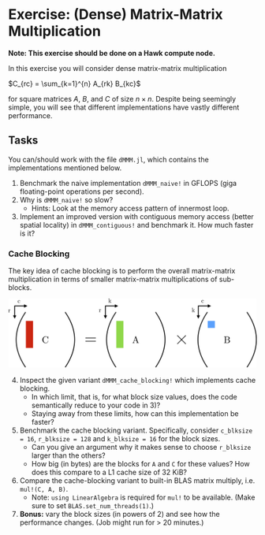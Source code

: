 # Exercise: (Dense) Matrix-Matrix Multiplication

**Note: This exercise should be done on a Hawk compute node.**

In this exercise you will consider dense matrix-matrix multiplication

$C_{rc} = \sum_{k=1}^{n} A_{rk} B_{kc}$

for square matrices $A$, $B$, and $C$ of size $n \times n$. Despite being seemingly simple, you will see that different implementations have vastly different performance.

## Tasks

You can/should work with the file `dMMM.jl`, which contains the implementations mentioned below.

1) Benchmark the naive implementation `dMMM_naive!` in GFLOPS (giga floating-point operations per second).
2) Why is `dMMM_naive!` so slow?
    * Hints: Look at the memory access pattern of innermost loop.
3) Implement an improved version with contiguous memory access (better spatial locality) in `dMMM_contiguous!` and benchmark it. How much faster is it?

### Cache Blocking

The key idea of cache blocking is to perform the overall matrix-matrix multiplication in terms of smaller matrix-matrix multiplications of sub-blocks.

<img src="./imgs/dMMM_cache_blocking.png">
<br>

4) Inspect the given variant `dMMM_cache_blocking!` which implements cache blocking.
    * In which limit, that is, for what block size values, does the code semantically reduce to your code in 3)?
    * Staying away from these limits, how can this implementation be faster?
5) Benchmark the cache blocking variant. Specifically, consider `c_blksize = 16`, `r_blksize = 128` and `k_blksize = 16` for the block sizes.
    * Can you give an argument why it makes sense to choose `r_blksize` larger than the others?
    * How big (in bytes) are the blocks for `A` and `C` for these values? How does this compare to a L1 cache size of 32 KiB? 
6) Compare the cache-blocking variant to built-in BLAS matrix multiply, i.e. `mul!(C, A, B)`.
    * Note: `using LinearAlgebra` is required for `mul!` to be available. (Make sure to set `BLAS.set_num_threads(1)`.)
7) **Bonus:** vary the block sizes (in powers of 2) and see how the performance changes. (Job might run for > 20 minutes.)


